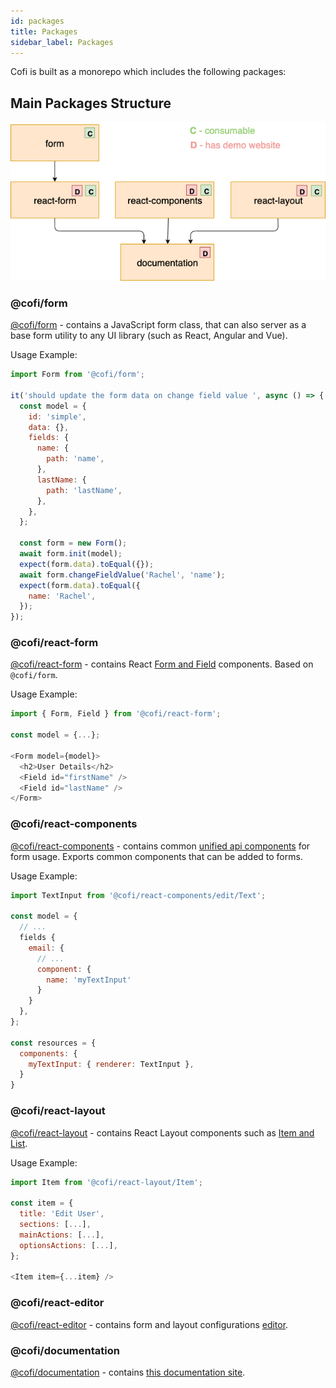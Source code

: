 ```yaml
---
id: packages
title: Packages
sidebar_label: Packages
---
```

Cofi is built as a monorepo which includes the following packages:

## Main Packages Structure

![packages-structure](assets/packages-v1.0.0.png)

### @cofi/form
[@cofi/form](https://github.com/galhavivi/cofi/tree/master/packages/form) - contains a JavaScript form class, that can also server as a base form utility to any UI library (such as React, Angular and Vue).

Usage Example:

```javascript
import Form from '@cofi/form';

it('should update the form data on change field value ', async () => {
  const model = {
    id: 'simple',
    data: {},
    fields: {
      name: {
        path: 'name',
      },
      lastName: {
        path: 'lastName',
      },
    },
  };

  const form = new Form();
  await form.init(model);
  expect(form.data).toEqual({});
  await form.changeFieldValue('Rachel', 'name');
  expect(form.data).toEqual({
    name: 'Rachel',
  });
});
```

### @cofi/react-form
[@cofi/react-form](https://github.com/galhavivi/cofi/tree/master/packages/react-form) - contains React [Form and Field](https://galhavivi.github.com/cofi/demo-react-form.html) components. Based on `@cofi/form`. 

Usage Example: 

```javascript
import { Form, Field } from '@cofi/react-form';

const model = {...};

<Form model={model}>
  <h2>User Details</h2>
  <Field id="firstName" />
  <Field id="lastName" />
</Form>
```

### @cofi/react-components
[@cofi/react-components](https://github.com/galhavivi/cofi/tree/master/packages/react-components) - contains common [unified api components](https://galhavivi.github.com/cofi/demo-react-components.html) for form usage. Exports common components that can be added to forms.

Usage Example:
```javascript
import TextInput from '@cofi/react-components/edit/Text';

const model = {
  // ...
  fields {
    email: {
      // ...
      component: {
        name: 'myTextInput'
      }
    }
  },
};

const resources = {
  components: {
    myTextInput: { renderer: TextInput },
  }
}
```

### @cofi/react-layout
[@cofi/react-layout](https://github.com/galhavivi/cofi/tree/master/packages/react-layout) - contains React Layout components
such as [Item and List](https://galhavivi.github.com/cofi/demo-react-layout.html).

Usage Example: 

```javascript
import Item from '@cofi/react-layout/Item';

const item = {
  title: 'Edit User',
  sections: [...],
  mainActions: [...],
  optionsActions: [...],
};

<Item item={...item} />
```

### @cofi/react-editor
[@cofi/react-editor](https://github.com/galhavivi/cofi/tree/master/packages/react-editor) - contains form and layout configurations [editor](https://galhavivi.github.com/cofi/demo-react-editor.html). 

### @cofi/documentation
[@cofi/documentation](https://github.com/galhavivi/cofi/tree/master/packages/documentation) - contains [this documentation site](https://galhavivi.github.com/cofi/).